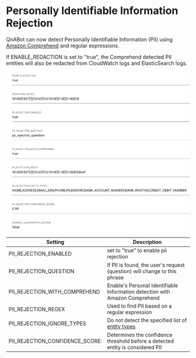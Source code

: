 # Personally Identifiable Information Rejection

QnABot can now detect Personally Identifiable Information (PII) using [Amazon Comprehend](https://docs.aws.amazon.com/comprehend/latest/dg/how-pii.html) and regular expressions.

If ENABLE_REDACTION is set to "true", the Comprehend detected PII entities will also be redacted from CloudWatch logs and ElasticSearch logs.


![](./settings.png)


Setting | Description |
---------|----------|
 PII_REJECTION_ENABLED | set to "true" to enable pii rejection |
 PII_REJECTION_QUESTION | If PII is found, the user's request (question) will change to this phrase|
 PII_REJECTION_WITH_COMPREHEND | Enable's Personal Identifiable Information detection with Amazon Comprehend |
 PII_REJECTION_REGEX | Used to find PII based on a regular expression |
 PII_REJECTION_IGNORE_TYPES | Do not detect the specified list of [entity types](https://aws.amazon.com/blogs/machine-learning/detecting-and-redacting-pii-using-amazon-comprehend/) |
 PII_REJECTION_CONFIDENCE_SCORE: | Determines the confidence threshold before a detected entity is considered PII


